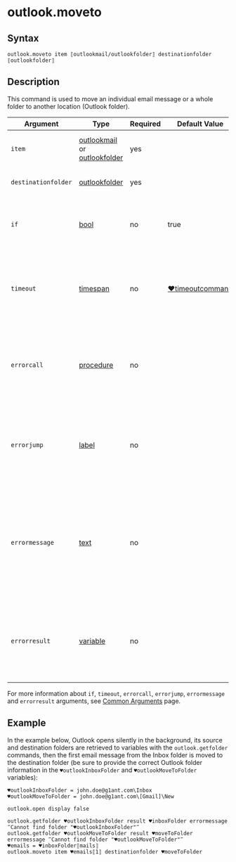 # outlook.moveto

## Syntax

```G1ANT
outlook.moveto item ⟦outlookmail/outlookfolder⟧ destinationfolder ⟦outlookfolder⟧
```

## Description

This command is used to move an individual email message or a whole folder to another location (Outlook folder).

| Argument            | Type                                                         | Required | Default Value                                                | Description                                                  |
| ------------------- | ------------------------------------------------------------ | -------- | ------------------------------------------------------------ | ------------------------------------------------------------ |
| `item`              | [outlookmail](https://manual.g1ant.com/link/G1ANT.Addon/G1ANT.Addon.MSOffice/G1ANT.Addon.MSOffice/Structures/OutlookMailStructure.md) or [outlookfolder](G1ANT.Addon/G1ANT.Addon.MSOffice/G1ANT.Addon.MSOffice/Structures/OutlookFolderStructure.md) | yes      |                                                              | An item (a message or a folder) to be moved                  |
| `destinationfolder` | [outlookfolder](https://manual.g1ant.com/link/G1ANT.Addon/G1ANT.Addon.MSOffice/G1ANT.Addon.MSOffice/Structures/OutlookFolderStructure.md) | yes      |                                                              | Destination Outlook folder                                   |
| `if`           | [bool](https://manual.g1ant.com/link/G1ANT.Language/G1ANT.Language/Structures/BooleanStructure.md) | no       | true                                                        | Executes the command only if a specified condition is true   |
| `timeout`      | [timespan](https://manual.g1ant.com/link/G1ANT.Language/G1ANT.Language/Structures/TimeSpanStructure.md) | no       | [♥timeoutcommand](G1ANT.Language/G1ANT.Addon.Core/Variables/TimeoutCommandVariable.md) | Specifies time in milliseconds for G1ANT.Robot to wait for the command to be executed |
| `errorcall`    | [procedure](https://manual.g1ant.com/link/G1ANT.Language/G1ANT.Language/Structures/ProcedureStructure.md) | no       |                                                             | Name of a procedure to call when the command throws an exception or when a given `timeout` expires |
| `errorjump`    | [label](https://manual.g1ant.com/link/G1ANT.Language/G1ANT.Language/Structures/LabelStructure.md) | no       |                                                             | Name of the label to jump to when the command throws an exception or when a given `timeout` expires |
| `errormessage` | [text](https://manual.g1ant.com/link/G1ANT.Language/G1ANT.Language/Structures/TextStructure.md) | no       |                                                             | A message that will be shown in case the command throws an exception or when a given `timeout` expires, and no `errorjump` argument is specified |
| `errorresult`  | [variable](https://manual.g1ant.com/link/G1ANT.Language/G1ANT.Language/Structures/VariableStructure.md) | no       |                                                             | Name of a variable that will store the returned exception. The variable will be of [error](G1ANT.Language/G1ANT.Language/Structures/ErrorStructure.md) structure  |

For more information about `if`, `timeout`, `errorcall`, `errorjump`, `errormessage` and `errorresult` arguments, see [Common Arguments](https://manual.g1ant.com/link/G1ANT.Manual/appendices/common-arguments.md) page.


## Example

In the example below, Outlook opens silently in the background, its source and destination folders are retrieved to variables with the `outlook.getfolder` commands, then the first email message from the Inbox folder is moved to the destination folder (be sure to provide the correct Outlook folder information in the `♥outlookInboxFolder` and `♥outlookMoveToFolder` variables):

```G1ANT
♥outlookInboxFolder = john.doe@g1ant.com\Inbox
♥outlookMoveToFolder = john.doe@g1ant.com\[Gmail]\New

outlook.open display false

outlook.getfolder ♥outlookInboxFolder result ♥inboxFolder errormessage ‴Cannot find folder "♥outlookInboxFolder"‴
outlook.getfolder ♥outlookMoveToFolder result ♥moveToFolder errormessage ‴Cannot find folder "♥outlookMoveToFolder"‴
♥emails = ♥inboxFolder⟦mails⟧
outlook.moveto item ♥emails⟦1⟧ destinationfolder ♥moveToFolder
```
